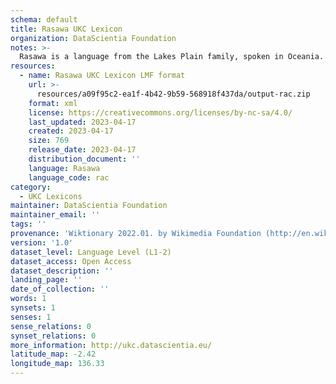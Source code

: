 ```yaml
---
schema: default
title: Rasawa UKC Lexicon
organization: DataScientia Foundation
notes: >-
  Rasawa is a language from the Lakes Plain family, spoken in Oceania. The UKC Lexicon of Rasawa is represented as a lexico-semantic network. It consists of words, word senses, synsets, as well as sense-level and synset-level relationships.
resources:
  - name: Rasawa UKC Lexicon LMF format
    url: >-
      resources/a09f95c2-ea1f-4b42-9b59-568918f437da/output-rac.zip
    format: xml
    license: https://creativecommons.org/licenses/by-nc-sa/4.0/
    last_updated: 2023-04-17
    created: 2023-04-17
    size: 769
    release_date: 2023-04-17
    distribution_document: ''
    language: Rasawa
    language_code: rac
category:
  - UKC Lexicons
maintainer: DataScientia Foundation
maintainer_email: ''
tags: ''
provenance: 'Wiktionary 2022.01. by Wikimedia Foundation (http://en.wiktionary.org); Princeton WordNet 2.1 by Princeton University (https://wordnet.princeton.edu)'
version: '1.0'
dataset_level: Language Level (L1-2)
dataset_access: Open Access
dataset_description: ''
landing_page: ''
date_of_collection: ''
words: 1
synsets: 1
senses: 1
sense_relations: 0
synset_relations: 0
more_information: http://ukc.datascientia.eu/
latitude_map: -2.42
longitude_map: 136.33
---
```

